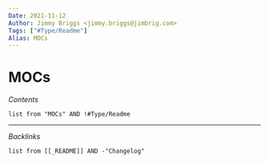 ```yaml
---
Date: 2021-11-12
Author: Jimmy Briggs <jimmy.briggs@jimbrig.com>
Tags: ["#Type/Readme"]
Alias: MOCs
---
```


# MOCs

*Contents*

```dataview
list from "MOCs" AND !#Type/Readme
```

***

*Backlinks*

```dataview
list from [[_README]] AND -"Changelog"
```